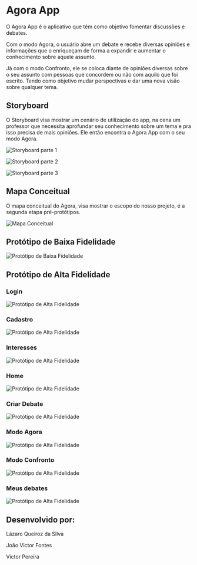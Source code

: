 # Agora App
O Agora App é o aplicativo que têm como objetivo fomentar discussões e debates.

Com o modo Agora, o usuário abre um debate e recebe diversas opiniões e informações que o enriqueçam de forma a expandir e aumentar o conhecimento sobre aquele assunto.

Já com o modo Confronto, ele se coloca diante de opiniões diversas sobre o seu assunto com pessoas que concordem ou não com aquilo que foi escrito. Tendo como objetivo mudar perspectivas e dar uma nova visão sobre qualquer tema.


## Storyboard 

O Storyboard visa mostrar um cenário de utilização do app, na cena um professor que necessita aprofundar seu conhecimento sobre um tema e pra isso precisa de mais opiniões. Ele então encontra o Agora App com o seu modo Agora. 

![Storyboard parte 1](Storyboard/imgs/storyboardpt1.jpg)

![Storyboard parte 2](Storyboard/imgs/storyboardpt2.jpg)

![Storyboard parte 3](Storyboard/imgs/storyboardpt3.jpg)


## Mapa Conceitual

O mapa conceitual do Agora, visa mostrar o escopo do nosso projeto, é a segunda etapa pré-protótipos.

![Mapa Conceitual](MapaConceitual/../Mapa%20Conceitual/Conceitual%20Map.png)


## Protótipo de Baixa Fidelidade

![Protótipo de Baixa Fidelidade](PrototipoBaixaFidelidade/imgs/AgoraBaixaFidelidade.png)


## Protótipo de Alta Fidelidade

### Login

![Protótipo de Alta Fidelidade](PrototipoAltaFidelidade/imgs/Login.png)

### Cadastro

![Protótipo de Alta Fidelidade](PrototipoAltaFidelidade/imgs/Cadastro.png)

### Interesses

![Protótipo de Alta Fidelidade](PrototipoAltaFidelidade/imgs/interesses.png)

### Home

![Protótipo de Alta Fidelidade](PrototipoAltaFidelidade/imgs/Home.png)

### Criar Debate

![Protótipo de Alta Fidelidade](PrototipoAltaFidelidade/imgs/Createdebate.png)

### Modo Agora

![Protótipo de Alta Fidelidade](PrototipoAltaFidelidade/imgs/AgoraMode.png)

### Modo Confronto

![Protótipo de Alta Fidelidade](PrototipoAltaFidelidade/imgs/ConfrontationMode.png)

### Meus debates

![Protótipo de Alta Fidelidade](PrototipoAltaFidelidade/imgs/Mydebates.png)


## Desenvolvido por:

<p>Lázaro Queiroz da Silva<p>
<p>João Victor Fontes<p>
<p>Victor Pereira<p>






